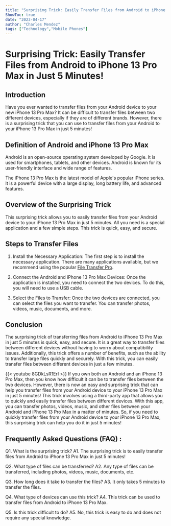 ```yaml
---
title: "Surprising Trick: Easily Transfer Files from Android to iPhone 13 Pro Max in Just 5 Minutes!"
ShowToc: true 
date: "2023-04-17"
author: "Charles Mendez" 
tags: ["Technology","Mobile Phones"]
---
```

# Surprising Trick: Easily Transfer Files from Android to iPhone 13 Pro Max in Just 5 Minutes!

## Introduction

Have you ever wanted to transfer files from your Android device to your new iPhone 13 Pro Max? It can be difficult to transfer files between two different devices, especially if they are of different brands. However, there is a surprising trick that you can use to transfer files from your Android to your iPhone 13 Pro Max in just 5 minutes!

## Definition of Android and iPhone 13 Pro Max

Android is an open-source operating system developed by Google. It is used for smartphones, tablets, and other devices. Android is known for its user-friendly interface and wide range of features.

The iPhone 13 Pro Max is the latest model of Apple's popular iPhone series. It is a powerful device with a large display, long battery life, and advanced features.

## Overview of the Surprising Trick

This surprising trick allows you to easily transfer files from your Android device to your iPhone 13 Pro Max in just 5 minutes. All you need is a special application and a few simple steps. This trick is quick, easy, and secure.

## Steps to Transfer Files

1. Install the Necessary Application: The first step is to install the necessary application. There are many applications available, but we recommend using the popular [File Transfer Pro](https://play.google.com/store/apps/details?id=com.mobisystems.fileman&hl=en_US).

2. Connect the Android and iPhone 13 Pro Max Devices: Once the application is installed, you need to connect the two devices. To do this, you will need to use a USB cable.

3. Select the Files to Transfer: Once the two devices are connected, you can select the files you want to transfer. You can transfer photos, videos, music, documents, and more.

## Conclusion

The surprising trick of transferring files from Android to iPhone 13 Pro Max in just 5 minutes is quick, easy, and secure. It is a great way to transfer files between different devices without having to worry about compatibility issues. Additionally, this trick offers a number of benefits, such as the ability to transfer large files quickly and securely. With this trick, you can easily transfer files between different devices in just a few minutes.

{{< youtube 8GDkLsR1ErI >}} 
If you own both an Android and an iPhone 13 Pro Max, then you know how difficult it can be to transfer files between the two devices. However, there is now an easy and surprising trick that can help you transfer files from your Android device to your iPhone 13 Pro Max in just 5 minutes! This trick involves using a third-party app that allows you to quickly and easily transfer files between different devices. With this app, you can transfer photos, videos, music, and other files between your Android and iPhone 13 Pro Max in a matter of minutes. So, if you need to quickly transfer files from your Android device to your iPhone 13 Pro Max, this surprising trick can help you do it in just 5 minutes!

## Frequently Asked Questions (FAQ) :
Q1. What is the surprising trick?
A1. The surprising trick is to easily transfer files from Android to iPhone 13 Pro Max in just 5 minutes!

Q2. What type of files can be transferred?
A2. Any type of files can be transferred, including photos, videos, music, documents, etc.

Q3. How long does it take to transfer the files?
A3. It only takes 5 minutes to transfer the files.

Q4. What type of devices can use this trick?
A4. This trick can be used to transfer files from Android to iPhone 13 Pro Max.

Q5. Is this trick difficult to do?
A5. No, this trick is easy to do and does not require any special knowledge.


